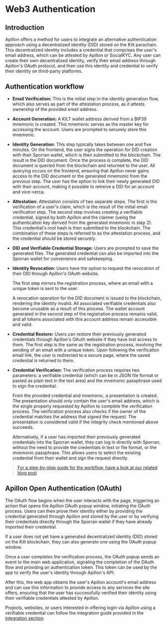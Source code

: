 # Web3 Authentication

## Introduction
Apillon offers a method for users to integrate an alternative authentication approach using a decentralized identity (DID) stored on the Kilt parachain. This decentralized identity includes a credential that comprises the user's email address, which can be attested by Apillon or SocialKYC. Any user can create their own decentralized identity, verify their email address through Apillon's OAuth protocol, and then use this identity and credential to verify their identity on third-party platforms.

## Authentication workflow

* **Email Verification:** This is the initial step in the identity generation flow, which also serves as part of the attestation process, as it attests ownership of the provided email address.

* **Account Generation:** A KILT wallet address derived from a BIP39 mnemonic is created. This mnemonic serves as the master key for accessing the account. Users are prompted to securely store this mnemonic.

* **Identity Generation:** This step typically takes between one and five minutes. On the frontend, the user signs the operation for DID creation with their Sporran wallet, which is then submitted to the blockchain. The result is the DID document. Once the process is complete, the DID document is queried from the blockchain and returned to the user. All querying occurs on the frontend, ensuring that Apillon never gains access to the DID document or the generated mnemonic from the previous step. The user has the option to link their newly generated DID with their account, making it possible to retreive a DID for an account and vice-verca.

* **Attestation:** Attestation consists of two separate steps. The first is the verification of a user's claim, which is the result of the initial email verification step. The second step involves creating a verifiable credential, signed by both Apillon and the claimer (using the authentication key derived from the generated mnemonic in step 2). This credential's root hash is then submitted to the blockchain. The combination of these steps is referred to as the attestation process, and the credential should be stored securely.

* **DID and Verifiable Credential Storage:** Users are prompted to save the generated files. The generated credential can also be imported into the Sporran wallet for convenience and safekeeping.

* **Identity Revocation:** Users have the option to request the revocation of their DID through Apillon's OAuth website.

  The first step mirrors the registration process, where an email with a unique token is sent to the user.

  A revocation operation for the DID document is issued to the blockchain, rendering the identity invalid. All associated verifiable credentials also become unusable as a result of this process. The wallet account generated in the second step of the registration process remains valid, and all tokens associated with this account address remain accessible and valid.

* **Credential Restore:** Users can restore their previously generated credentials through Apillon's OAuth website if they have lost access to them.
  The first step is the same as the registration process, involving the sending of an email with a unique token.
  Upon following the verification email link, the user is redirected to a secure page, where the saved credential is returned to them.

* **Credential Verification:** The verification process requires two parameters: a verifiable credential (which can be in JSON file format or pasted as plain text in the text area) and the mnemonic passphrase used to sign the credential.

  From the provided credential and mnemonic, a presentation is created. The presentation should only contain the user's email address, which is the single property requested by Apillon to complete the verification process. The verification process also checks if the owner of the credential matches the address that signed the request.
  The presentation is considered valid if the integrity check mentioned above succeeds.

  Alternatively, if a user has imported their previously generated credentials into the Sporran wallet, they can log in directly with Sporran, without the need to provide the credentials in text or file format, or the mnemonic passphrase. This allows users to select the existing credential from their wallet and sign the request directly.

> [For a step-by-step guide for the workflow, have a look at our related blog post](https://blog.apillon.io/guide-log-in-to-apillon-dashboard-using-kilt-decentralized-identity-af2c5b2b054e)

## Apillon Open Authentication (OAuth)
The OAuth flow begins when the user interacts with the page, triggering an action that opens the Apillon OAuth popup window, initiating the OAuth process. Users can then prove their identity either by providing the credential generated through Apillon and stored by the user or by verifying their credentials directly through the Sporran wallet if they have already imported their credential.

If a user does not yet have a generated decentralized identity (DID) stored on the Kilt blockchain, they can also generate one using the OAuth popup window.

Once a user completes the verification process, the OAuth popup sends an event to the main web application, signaling the completion of the OAuth flow and providing an authentication token. This token can be used by the app to verify the user's identity through Apillon's API.

After this, the web app obtains the user's Apillon account's email address and can use this information to provide access to any services the site offers, ensuring that the user has successfully verified their identity using their verifiable credentials attested by Apillon.

Projects, websites, or users interested in offering login via Apillon using a verifiable credential can follow the integration guide provided in the [integration section](./5-apillon-oauth-integration.md).